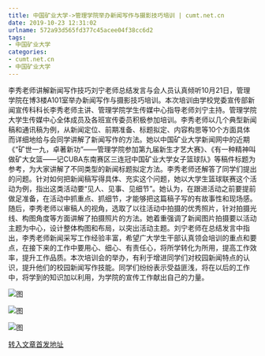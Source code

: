 ```yaml
---
title: 中国矿业大学->管理学院举办新闻写作与摄影技巧培训 | cumt.net.cn
date: 2019-10-23 12:31:02
urlname: 572a93d565fd377c45acee04f38cc6d2
tags: 
- 中国矿业大学
categories:
- cumt.net.cn
- 中国矿业大学
---
```

李秀老师讲解新闻写作技巧刘宁老师总结发言与会人员认真倾听10月21日，管理学院在博3楼A101室举办新闻写作与摄影技巧培训。本次培训由学校党委宣传部新闻宣传科科长李秀老师主讲、管理学院学生传媒中心指导老师刘宁主持。管理学院大学生传媒中心全体成员及各班宣传委员积极参加培训。李秀老师以几个典型新闻稿和通讯稿为例，从新闻定位、前期准备、标题拟定、内容构思等10个方面具体而详细地给与会同学讲解了新闻写作的方法。她以中国矿业大学新闻网中的近期《“矿世一九，卓著新功”——管理学院参加第九届新生才艺大赛》、《有一种精神叫做矿大女篮——记CUBA东南赛区三连冠中国矿业大学女子篮球队》等稿件标题为参考，为大家讲解了不同类型的新闻标题拟定方法。李秀老师还解答了同学们提出的问题。针对如何把新闻稿写得具体、充实这个问题，她以大学生篮球联赛这个活动为例，指出这类活动要“见人、见事、见细节”。她认为，在跟进活动之前要提前做足准备，在活动中抓重点、抓细节，才能够把这篇稿子写的有故事性和现场感。随后，李秀老师以审稿人的视角，选取了以往活动中拍摄的优秀照片，针对拍摄光线、构图角度等方面讲解了拍摄照片的方法。她着重强调了新闻图片拍摄要以活动主题为中心，设计整体构图和布局，以突出活动主题。刘宁老师在总结发言中指出，李秀老师新闻采写工作经验丰富，希望广大学生干部认真领会培训的重点和要点，在接下来的工作中要用心、细心、有责任心，将所学转化为所用，提高工作效率，提升工作品质。本次培训会的举办，有利于增进同学们对校园新闻特点的认识，提升他们的校园新闻写作技能。同学们纷纷表示受益匪浅，将在以后的工作中，将学到的知识加以利用，为学院的宣传工作献出自己的力量。

![图](http://xwzx.cumt.edu.cn/_upload/article/images/f7/67/198dbd244ce5a908629426c5c8fd/6053b37f-65fe-43e9-944b-1f00042686a4.jpg)

![图](http://xwzx.cumt.edu.cn/_upload/article/images/f7/67/198dbd244ce5a908629426c5c8fd/5913d7e0-6d2b-444b-ab5f-692ea1c171e8.jpg)

![图](http://xwzx.cumt.edu.cn/_upload/article/images/f7/67/198dbd244ce5a908629426c5c8fd/debdd6c5-2bbf-48af-914a-6c1ed14ffc6a.jpg)

[转入文章首发地址](http://xwzx.cumt.edu.cn/55/ca/c523a546250/page.htm)